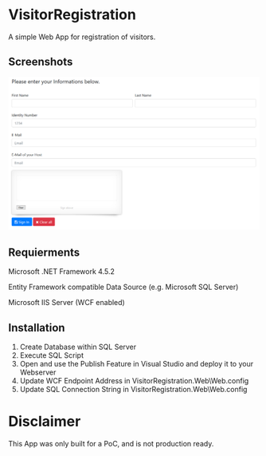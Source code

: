 # VisitorRegistration

A simple Web App for registration of visitors. 

## Screenshots

![Screenshot of the Registration Page](Media/Screenshot1.PNG "MainPage")

## Requierments
Microsoft .NET Framework 4.5.2

Entity Framework compatible Data Source (e.g. Microsoft SQL Server)

Microsoft IIS Server (WCF enabled)

## Installation
1) Create Database within SQL Server
2) Execute SQL Script
3) Open and use the Publish Feature in Visual Studio and deploy it to your Webserver
4) Update WCF Endpoint Address in VisitorRegistration.Web\Web.config
5) Update SQL Connection String in VisitorRegistration.Web\Web.config

# Disclaimer 
This App was only built for a PoC, and is not production ready.
